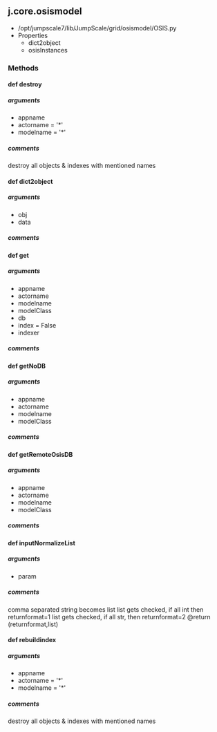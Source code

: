 ## j.core.osismodel

- /opt/jumpscale7/lib/JumpScale/grid/osismodel/OSIS.py
- Properties
    - dict2object
    - osisInstances

### Methods

    

#### def destroy 
##### arguments

- appname
- actorname = '*'
- modelname = '*'

##### comments

destroy all objects & indexes with mentioned names

#### def dict2object 
##### arguments

- obj
- data

##### comments

#### def get 
##### arguments

- appname
- actorname
- modelname
- modelClass
- db
- index = False
- indexer

##### comments

#### def getNoDB 
##### arguments

- appname
- actorname
- modelname
- modelClass

##### comments

#### def getRemoteOsisDB 
##### arguments

- appname
- actorname
- modelname
- modelClass

##### comments

#### def inputNormalizeList 
##### arguments

- param

##### comments

comma separated string becomes list
list gets checked, if all int then returnformat=1
list gets checked, if all str, then returnformat=2
@return (returnformat,list)

#### def rebuildindex 
##### arguments

- appname
- actorname = '*'
- modelname = '*'

##### comments

destroy all objects & indexes with mentioned names

